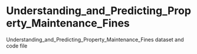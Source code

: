 # Understanding_and_Predicting_Property_Maintenance_Fines
Understanding_and_Predicting_Property_Maintenance_Fines dataset and code file
